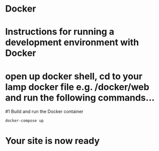 Docker
======

# Instructions for running a development environment with Docker
# open up docker shell, cd to your lamp docker file e.g. /docker/web and run the following commands...

#1 Build and run the Docker container
    
    docker-compose up

# Your site is now ready
